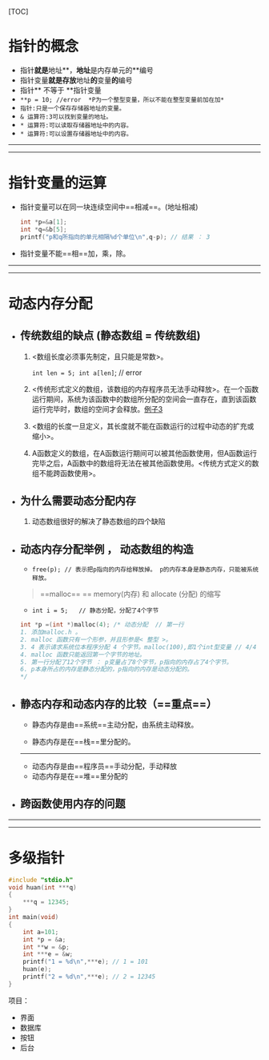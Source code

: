 

[TOC]



# 指针的概念

-  指针**就是**地址**，**地址**是内存单元的**编号
-  指针变量**就是存放**地址**的**变量**的**编号
-  指针**    不等于   **指针变量
-  `**p = 10; //error  *P为一个整型变量，所以不能在整型变量前加在加*`
-  `指针:只是一个保存存储器地址的变量。 `
-  `& 运算符:3可以找到变量的地址。`
-  `* 运算符:可以读取存储器地址中的内容。`
-  `* 运算符:可以设置存储器地址中的内容。`

---

---



# 指针变量的运算

 - 指针变量可以在同一块连续空间中==相减==。(地址相减)

   ```c
   int *p=&a[1];
   int *q=&b[5];
   printf("p和q所指向的单元相隔%d个单位\n",q-p); // 结果 ： 3
   ```

 -  指针变量不能==相==加，乘，除。

---



---

# 动态内存分配

 - ## 传统数组的缺点 (静态数组 = 传统数组)

   1. <数组长度必须事先制定，且只能是常数>。

       `int len = 5; int a[len]`;	// error

   2.  <传统形式定义的数组，该数组的内存程序员无法手动释放>。在一个函数运行期间，系统为该函数中的数组所分配的空间会一直存在，直到该函数运行完毕时，数组的空间才会释放。[例子3](_Study\C_language\point\photo.md)

   3.  <数组的长度一旦定义，其长度就不能在函数运行的过程中动态的扩充或缩小>。

   4.  A函数定义的数组，在A函数运行期间可以被其他函数使用，但A函数运行完毕之后，A函数中的数组将无法在被其他函数使用。<传统方式定义的数组不能跨函数使用>。

 - ## 为什么需要动态分配内存

   1. 动态数组很好的解决了静态数组的四个缺陷

 - ## 动态内存分配举例 ， 动态数组的构造

   - `free(p); // 表示把p指向的内存给释放掉。 p的内存本身是静态内存，只能被系统释放。`

   >  ==malloc==  ==  memory(内存) 和 allocate (分配) 的缩写

   -  `int i = 5;	// 静态分配，分配了4个字节`

   ```c
   int *p =(int *)malloc(4); /* 动态分配  // 第一行
   1. 添加malloc.h 。
   2. malloc 函数只有一个形参，并且形参是< 整型 >。
   3. 4 表示请求系统位本程序分配 4 个字节。malloc(100),即1个int型变量 // 4/4
   4. malloc 函数只能返回第一个字节的地址。
   5. 第一行分配了12个字节 ： p变量占了8个字节，p指向的内存占了4个字节。
   6. p本身所占的内存是静态分配的，p指向的内存是动态分配的。
   */
   ```

 - ## 静态内存和动态内存的比较（==重点==）

   - 静态内存是由==系统==主动分配，由系统主动释放。

   - 静态内存是在==栈==里分配的。

   ---

   - 动态内存是由==程序员==手动分配，手动释放
   - 动态内存是在==堆==里分配的

 - ## 跨函数使用内存的问题

---

---

# 多级指针

```c
#include "stdio.h"
void huan(int ***q)
{
	***q = 12345;
}
int main(void)
{
	int a=101;
	int *p = &a;
	int **w = &p;
	int ***e = &w;
	printf("1 = %d\n",***e); // 1 = 101
	huan(e);
	printf("2 = %d\n",***e); //	2 = 12345
}


```



项目：

 - 界面
 - 数据库
 - 按钮 
 - 后台 









